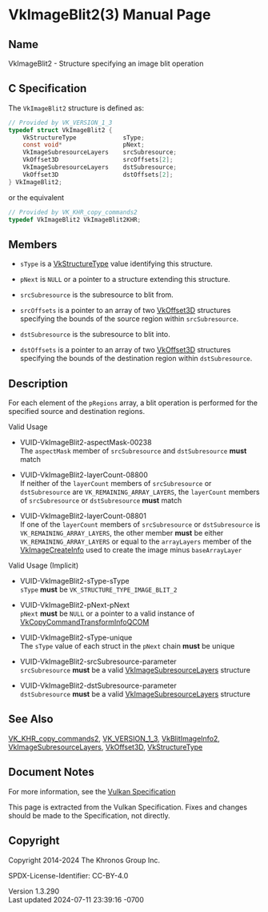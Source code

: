 # VkImageBlit2(3) Manual Page

## Name

VkImageBlit2 - Structure specifying an image blit operation



## <a href="#_c_specification" class="anchor"></a>C Specification

The `VkImageBlit2` structure is defined as:

``` c
// Provided by VK_VERSION_1_3
typedef struct VkImageBlit2 {
    VkStructureType             sType;
    const void*                 pNext;
    VkImageSubresourceLayers    srcSubresource;
    VkOffset3D                  srcOffsets[2];
    VkImageSubresourceLayers    dstSubresource;
    VkOffset3D                  dstOffsets[2];
} VkImageBlit2;
```

or the equivalent

``` c
// Provided by VK_KHR_copy_commands2
typedef VkImageBlit2 VkImageBlit2KHR;
```

## <a href="#_members" class="anchor"></a>Members

- `sType` is a [VkStructureType](https://registry.khronos.org/vulkan/specs/1.3-extensions/man/html/VkStructureType.html) value identifying
  this structure.

- `pNext` is `NULL` or a pointer to a structure extending this
  structure.

- `srcSubresource` is the subresource to blit from.

- `srcOffsets` is a pointer to an array of two
  [VkOffset3D](https://registry.khronos.org/vulkan/specs/1.3-extensions/man/html/VkOffset3D.html) structures specifying the bounds of the
  source region within `srcSubresource`.

- `dstSubresource` is the subresource to blit into.

- `dstOffsets` is a pointer to an array of two
  [VkOffset3D](https://registry.khronos.org/vulkan/specs/1.3-extensions/man/html/VkOffset3D.html) structures specifying the bounds of the
  destination region within `dstSubresource`.

## <a href="#_description" class="anchor"></a>Description

For each element of the `pRegions` array, a blit operation is performed
for the specified source and destination regions.

Valid Usage

- <a href="#VUID-VkImageBlit2-aspectMask-00238"
  id="VUID-VkImageBlit2-aspectMask-00238"></a>
  VUID-VkImageBlit2-aspectMask-00238  
  The `aspectMask` member of `srcSubresource` and `dstSubresource`
  **must** match

- <a href="#VUID-VkImageBlit2-layerCount-08800"
  id="VUID-VkImageBlit2-layerCount-08800"></a>
  VUID-VkImageBlit2-layerCount-08800  
  If neither of the `layerCount` members of `srcSubresource` or
  `dstSubresource` are `VK_REMAINING_ARRAY_LAYERS`, the `layerCount`
  members of `srcSubresource` or `dstSubresource` **must** match

- <a href="#VUID-VkImageBlit2-layerCount-08801"
  id="VUID-VkImageBlit2-layerCount-08801"></a>
  VUID-VkImageBlit2-layerCount-08801  
  If one of the `layerCount` members of `srcSubresource` or
  `dstSubresource` is `VK_REMAINING_ARRAY_LAYERS`, the other member
  **must** be either `VK_REMAINING_ARRAY_LAYERS` or equal to the
  `arrayLayers` member of the
  [VkImageCreateInfo](https://registry.khronos.org/vulkan/specs/1.3-extensions/man/html/VkImageCreateInfo.html) used to create the image
  minus `baseArrayLayer`

Valid Usage (Implicit)

- <a href="#VUID-VkImageBlit2-sType-sType"
  id="VUID-VkImageBlit2-sType-sType"></a>
  VUID-VkImageBlit2-sType-sType  
  `sType` **must** be `VK_STRUCTURE_TYPE_IMAGE_BLIT_2`

- <a href="#VUID-VkImageBlit2-pNext-pNext"
  id="VUID-VkImageBlit2-pNext-pNext"></a>
  VUID-VkImageBlit2-pNext-pNext  
  `pNext` **must** be `NULL` or a pointer to a valid instance of
  [VkCopyCommandTransformInfoQCOM](https://registry.khronos.org/vulkan/specs/1.3-extensions/man/html/VkCopyCommandTransformInfoQCOM.html)

- <a href="#VUID-VkImageBlit2-sType-unique"
  id="VUID-VkImageBlit2-sType-unique"></a>
  VUID-VkImageBlit2-sType-unique  
  The `sType` value of each struct in the `pNext` chain **must** be
  unique

- <a href="#VUID-VkImageBlit2-srcSubresource-parameter"
  id="VUID-VkImageBlit2-srcSubresource-parameter"></a>
  VUID-VkImageBlit2-srcSubresource-parameter  
  `srcSubresource` **must** be a valid
  [VkImageSubresourceLayers](https://registry.khronos.org/vulkan/specs/1.3-extensions/man/html/VkImageSubresourceLayers.html) structure

- <a href="#VUID-VkImageBlit2-dstSubresource-parameter"
  id="VUID-VkImageBlit2-dstSubresource-parameter"></a>
  VUID-VkImageBlit2-dstSubresource-parameter  
  `dstSubresource` **must** be a valid
  [VkImageSubresourceLayers](https://registry.khronos.org/vulkan/specs/1.3-extensions/man/html/VkImageSubresourceLayers.html) structure

## <a href="#_see_also" class="anchor"></a>See Also

[VK_KHR_copy_commands2](https://registry.khronos.org/vulkan/specs/1.3-extensions/man/html/VK_KHR_copy_commands2.html),
[VK_VERSION_1_3](https://registry.khronos.org/vulkan/specs/1.3-extensions/man/html/VK_VERSION_1_3.html),
[VkBlitImageInfo2](https://registry.khronos.org/vulkan/specs/1.3-extensions/man/html/VkBlitImageInfo2.html),
[VkImageSubresourceLayers](https://registry.khronos.org/vulkan/specs/1.3-extensions/man/html/VkImageSubresourceLayers.html),
[VkOffset3D](https://registry.khronos.org/vulkan/specs/1.3-extensions/man/html/VkOffset3D.html), [VkStructureType](https://registry.khronos.org/vulkan/specs/1.3-extensions/man/html/VkStructureType.html)

## <a href="#_document_notes" class="anchor"></a>Document Notes

For more information, see the <a
href="https://registry.khronos.org/vulkan/specs/1.3-extensions/html/vkspec.html#VkImageBlit2"
target="_blank" rel="noopener">Vulkan Specification</a>

This page is extracted from the Vulkan Specification. Fixes and changes
should be made to the Specification, not directly.

## <a href="#_copyright" class="anchor"></a>Copyright

Copyright 2014-2024 The Khronos Group Inc.

SPDX-License-Identifier: CC-BY-4.0

Version 1.3.290  
Last updated 2024-07-11 23:39:16 -0700
